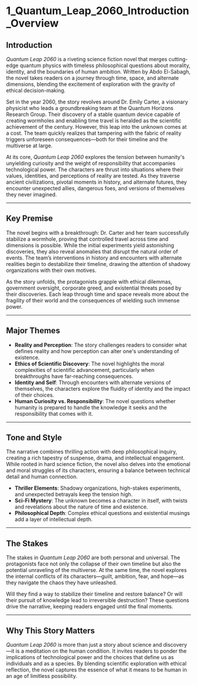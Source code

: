 # **1_Quantum_Leap_2060_Introduction_Overview**

## **Introduction**

*Quantum Leap 2060* is a riveting science fiction novel that merges cutting-edge quantum physics with timeless philosophical questions about morality, identity, and the boundaries of human ambition. Written by Abdo El-Sabagh, the novel takes readers on a journey through time, space, and alternate dimensions, blending the excitement of exploration with the gravity of ethical decision-making.

Set in the year 2060, the story revolves around Dr. Emily Carter, a visionary physicist who leads a groundbreaking team at the Quantum Horizons Research Group. Their discovery of a stable quantum device capable of creating wormholes and enabling time travel is heralded as the scientific achievement of the century. However, this leap into the unknown comes at a cost. The team quickly realizes that tampering with the fabric of reality triggers unforeseen consequences—both for their timeline and the multiverse at large.

At its core, *Quantum Leap 2060* explores the tension between humanity's unyielding curiosity and the weight of responsibility that accompanies technological power. The characters are thrust into situations where their values, identities, and perceptions of reality are tested. As they traverse ancient civilizations, pivotal moments in history, and alternate futures, they encounter unexpected allies, dangerous foes, and versions of themselves they never imagined.

---

## **Key Premise**

The novel begins with a breakthrough: Dr. Carter and her team successfully stabilize a wormhole, proving that controlled travel across time and dimensions is possible. While the initial experiments yield astonishing discoveries, they also reveal anomalies that disrupt the natural order of events. The team’s interventions in history and encounters with alternate realities begin to destabilize their timeline, drawing the attention of shadowy organizations with their own motives.

As the story unfolds, the protagonists grapple with ethical dilemmas, government oversight, corporate greed, and existential threats posed by their discoveries. Each leap through time and space reveals more about the fragility of their world and the consequences of wielding such immense power.

---

## **Major Themes**

- **Reality and Perception**: The story challenges readers to consider what defines reality and how perception can alter one's understanding of existence.
- **Ethics of Scientific Discovery**: The novel highlights the moral complexities of scientific advancement, particularly when breakthroughs have far-reaching consequences.
- **Identity and Self**: Through encounters with alternate versions of themselves, the characters explore the fluidity of identity and the impact of their choices.
- **Human Curiosity vs. Responsibility**: The novel questions whether humanity is prepared to handle the knowledge it seeks and the responsibility that comes with it.

---

## **Tone and Style**

The narrative combines thrilling action with deep philosophical inquiry, creating a rich tapestry of suspense, drama, and intellectual engagement. While rooted in hard science fiction, the novel also delves into the emotional and moral struggles of its characters, ensuring a balance between technical detail and human connection.

- **Thriller Elements**: Shadowy organizations, high-stakes experiments, and unexpected betrayals keep the tension high.
- **Sci-Fi Mystery**: The unknown becomes a character in itself, with twists and revelations about the nature of time and existence.
- **Philosophical Depth**: Complex ethical questions and existential musings add a layer of intellectual depth.

---

## **The Stakes**

The stakes in *Quantum Leap 2060* are both personal and universal. The protagonists face not only the collapse of their own timeline but also the potential unraveling of the multiverse. At the same time, the novel explores the internal conflicts of its characters—guilt, ambition, fear, and hope—as they navigate the chaos they have unleashed.

Will they find a way to stabilize their timeline and restore balance? Or will their pursuit of knowledge lead to irreversible destruction? These questions drive the narrative, keeping readers engaged until the final moments.

---

## **Why This Story Matters**

*Quantum Leap 2060* is more than just a story about science and discovery—it is a meditation on the human condition. It invites readers to ponder the implications of technological power and the choices that define us as individuals and as a species. By blending scientific exploration with ethical reflection, the novel captures the essence of what it means to be human in an age of limitless possibility.
